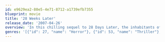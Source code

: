 ```yaml
---
id: e9629ea2-80e5-4e71-8712-a1739efb7355
blueprint: movie
title: '28 Weeks Later'
release_date: '2007-04-26'
overview: 'In this chilling sequel to 28 Days Later, the inhabitants of the British Isles appear to have lost their battle against the onslaught of disease, as the deadly rage virus has killed every citizen there. Six months later, a group of Americans dare to set foot on the isles, convinced the danger has come and gone. But it soon becomes all too clear that the scourge continues to live, waiting to pounce on its next victims.'
genres: '[{"id": 27, "name": "Horror"}, {"id": 53, "name": "Thriller"}, {"id": 878, "name": "Science Fiction"}]'
---
```

